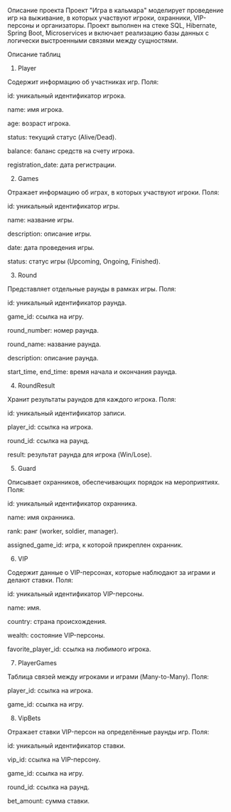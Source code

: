 Описание проекта
Проект "Игра в кальмара" моделирует проведение игр на выживание, в которых участвуют игроки, охранники, VIP-персоны и организаторы.
Проект выполнен на стеке SQL, Hibernate, Spring Boot, Microservices и включает реализацию базы данных с логически выстроенными связями между сущностями.

Описание таблиц
1. Player

Содержит информацию об участниках игр.
Поля:

id: уникальный идентификатор игрока.

name: имя игрока.

age: возраст игрока.

status: текущий статус (Alive/Dead).

balance: баланс средств на счету игрока.

registration_date: дата регистрации.

2. Games

Отражает информацию об играх, в которых участвуют игроки.
Поля:

id: уникальный идентификатор игры.

name: название игры.

description: описание игры.

date: дата проведения игры.

status: статус игры (Upcoming, Ongoing, Finished).

3. Round

Представляет отдельные раунды в рамках игры.
Поля:

id: уникальный идентификатор раунда.

game_id: ссылка на игру.

round_number: номер раунда.

round_name: название раунда.

description: описание раунда.

start_time, end_time: время начала и окончания раунда.

4. RoundResult

Хранит результаты раундов для каждого игрока.
Поля:

id: уникальный идентификатор записи.

player_id: ссылка на игрока.

round_id: ссылка на раунд.

result: результат раунда для игрока (Win/Lose).

5. Guard

Описывает охранников, обеспечивающих порядок на мероприятиях.
Поля:

id: уникальный идентификатор охранника.

name: имя охранника.

rank: ранг (worker, soldier, manager).

assigned_game_id: игра, к которой прикреплен охранник.

6. VIP

Содержит данные о VIP-персонах, которые наблюдают за играми и делают ставки.
Поля:

id: уникальный идентификатор VIP-персоны.

name: имя.

country: страна происхождения.

wealth: состояние VIP-персоны.

favorite_player_id: ссылка на любимого игрока.

7. PlayerGames

Таблица связей между игроками и играми (Many-to-Many).
Поля:

player_id: ссылка на игрока.

game_id: ссылка на игру.

8. VipBets

Отражает ставки VIP-персон на определённые раунды игр.
Поля:

id: уникальный идентификатор ставки.

vip_id: ссылка на VIP-персону.

game_id: ссылка на игру.

round_id: ссылка на раунд.

bet_amount: сумма ставки.

